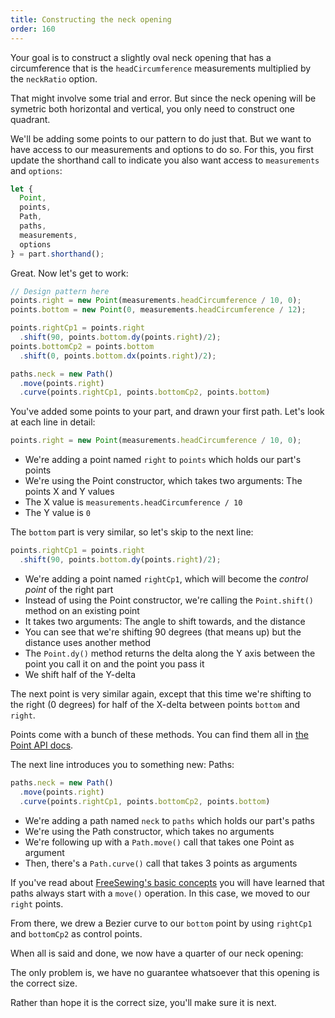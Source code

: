 ```yaml
---
title: Constructing the neck opening
order: 160
---
```


Your goal is to construct a slightly oval neck opening that has a circumference that is the `headCircumference` measurements multiplied by the `neckRatio` option.

That might involve some trial and error. But since the neck opening will be symetric both horizontal and vertical, you only need to construct one quadrant.

We'll be adding some points to our pattern to do just that. But we want to have access to our measurements and options to do so. For this, you first update the shorthand call to indicate you also want access to `measurements` and `options`:

```js
let {
  Point,
  points,
  Path,
  paths,
  measurements,
  options
} = part.shorthand();
```

Great. Now let's get to work:

```js
// Design pattern here
points.right = new Point(measurements.headCircumference / 10, 0);
points.bottom = new Point(0, measurements.headCircumference / 12);

points.rightCp1 = points.right
  .shift(90, points.bottom.dy(points.right)/2);
points.bottomCp2 = points.bottom
  .shift(0, points.bottom.dx(points.right)/2);

paths.neck = new Path()
  .move(points.right)
  .curve(points.rightCp1, points.bottomCp2, points.bottom)
```

You've added some points to your part, and drawn your first path. Let's look at each line in detail:

```js
points.right = new Point(measurements.headCircumference / 10, 0);
```

- We're adding a point named `right` to `points` which holds our part's points
- We're using the Point constructor, which takes two arguments: The points X and Y values
- The X value is `measurements.headCircumference / 10`
- The Y value is `0`

The `bottom` part is very similar, so let's skip to the next line:

```js
points.rightCp1 = points.right
  .shift(90, points.bottom.dy(points.right)/2);
```

- We're adding a point named `rightCp1`, which will become the *control point* of the right part
- Instead of using the Point constructor, we're calling the `Point.shift()` method on an existing point
- It takes two arguments: The angle to shift towards, and the distance
- You can see that we're shifting 90 degrees (that means up) but the distance uses another method
- The `Point.dy()` method returns the delta along the Y axis between the point you call it on and the point you pass it
- We shift half of the Y-delta

The next point is very similar again, except that this time we're shifting to the right (0 degrees) for half of the X-delta between points `bottom` and `right`.

<tip>

Points come with a bunch of these methods. You can find them all in [the Point API docs](/api/point).

</Tip>

The next line introduces you to something new: Paths:

```js
paths.neck = new Path()
  .move(points.right)
  .curve(points.rightCp1, points.bottomCp2, points.bottom)
```

- We're adding a path named `neck` to `paths` which holds our part's paths
- We're using the Path constructor, which takes no arguments
- We're following up with a `Path.move()` call that takes one Point as argument
- Then, there's a `Path.curve()` call that takes 3 points as arguments

If you've read about [FreeSewing's basic concepts](/concepts) you will have learned that paths always start with a `move()` operation. In this case, we moved to our `right` points.

From there, we drew a Bezier curve to our `bottom` point by using `rightCp1` and `bottomCp2` as control points.

When all is said and done, we now have a quarter of our neck opening:

<example pattern="tutorial" part="step2" caption="You have drawn your first path" />

The only problem is, we have no guarantee whatsoever that this opening is the correct size.

Rather than hope it is the correct size, you'll make sure it is next.